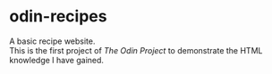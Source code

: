# odin-recipes
A basic recipe website.<br>
This is the first project of <em>The Odin Project</em> to demonstrate the HTML knowledge I have gained.